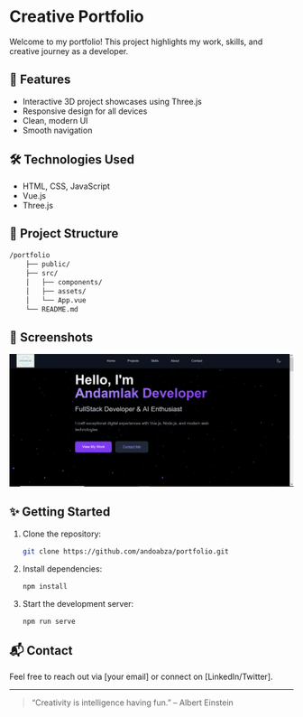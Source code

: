 # Creative Portfolio

Welcome to my portfolio! This project highlights my work, skills, and creative journey as a developer.

## 🚀 Features

- Interactive 3D project showcases using Three.js
- Responsive design for all devices
- Clean, modern UI
- Smooth navigation

## 🛠️ Technologies Used

- HTML, CSS, JavaScript
- Vue.js
- Three.js

## 📂 Project Structure

```
/portfolio
    ├── public/
    ├── src/
    │   ├── components/
    │   ├── assets/
    │   └── App.vue
    └── README.md
```

## 📸 Screenshots

![Portfolio Screenshot](./public/Screenshot.png)

## ✨ Getting Started

1. Clone the repository:
    ```bash
    git clone https://github.com/andoabza/portfolio.git
    ```
2. Install dependencies:
    ```bash
    npm install
    ```
3. Start the development server:
    ```bash
    npm run serve
    ```

## 📬 Contact

Feel free to reach out via [your email] or connect on [LinkedIn/Twitter].

---
> “Creativity is intelligence having fun.” – Albert Einstein
